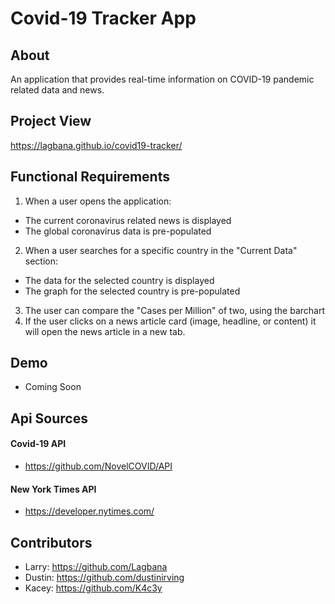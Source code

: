 # Covid-19 Tracker App


## About
An application that provides real-time information on COVID-19 pandemic related data and news.


## Project View
https://lagbana.github.io/covid19-tracker/ 


## Functional Requirements
1. When a user opens the application:
- The current coronavirus related news is displayed
- The global coronavirus data is pre-populated
2. When a user searches for a specific country in the "Current Data" section:
- The data for the selected country is displayed
- The graph for the selected country is pre-populated
3. The user can compare the "Cases per Million" of two, using the barchart
4. If the user clicks on a news article card (image, headline, or content) it will open the news article in a new tab.


## Demo
- Coming Soon


## Api Sources

#### Covid-19 API
- https://github.com/NovelCOVID/API

#### New York Times API
- https://developer.nytimes.com/


## Contributors
- Larry: https://github.com/Lagbana
- Dustin: https://github.com/dustinirving
- Kacey: https://github.com/K4c3y


